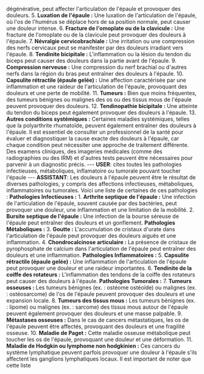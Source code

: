 dégénérative, peut affecter l'articulation de l'épaule et provoquer des douleurs. 5. **Luxation de l'épaule :** Une luxation de l'articulation de l'épaule, où l'os de l'humérus se déplace hors de sa position normale, peut causer une douleur intense. 6. **Fracture de l'omoplate ou de la clavicule :** Une fracture de l'omoplate ou de la clavicule peut provoquer des douleurs à l'épaule. 7. **Névralgie cervicobrachiale :** Une irritation ou une compression des nerfs cervicaux peut se manifester par des douleurs irradiant vers l'épaule. 8. **Tendinite bicipitale :** L'inflammation ou la lésion du tendon du biceps peut causer des douleurs dans la partie avant de l'épaule. 9. **Compression nerveuse :** Une compression du nerf brachial ou d'autres nerfs dans la région du bras peut entraîner des douleurs à l'épaule. 10. **Capsulite rétractile (épaule gelée) :** Une affection caractérisée par une inflammation et une raideur de l'articulation de l'épaule, provoquant des douleurs et une perte de mobilité. 11. **Tumeurs :** Bien que moins fréquentes, des tumeurs bénignes ou malignes des os ou des tissus mous de l'épaule peuvent provoquer des douleurs. 12. **Tendinopathie bicipitale :** Une atteinte du tendon du biceps peut également provoquer des douleurs à l'épaule. 13. **Autres conditions systémiques :** Certaines maladies systémiques, telles que la polyarthrite rhumatoïde, peuvent également entraîner des douleurs à l'épaule. Il est essentiel de consulter un professionnel de la santé pour évaluer et diagnostiquer la cause exacte des douleurs à l'épaule, car chaque condition peut nécessiter une approche de traitement différente. Des examens cliniques, des imageries médicales (comme des radiographies ou des IRM) et d'autres tests peuvent être nécessaires pour parvenir à un diagnostic précis. --- **USER**: cites toutes les pathologies infectieuses, métaboliques, inflamatoire ou tumorale pouvant toucher l'épaule --- **ASSISTANT**: Les douleurs à l'épaule peuvent être le résultat de diverses pathologies, y compris des affections infectieuses, métaboliques, inflammatoires ou tumorales. Voici une liste de certaines de ces pathologies : **Pathologies Infectieuses :** 1. **Arthrite septique de l'épaule :** Une infection de l'articulation de l'épaule, souvent causée par des bactéries, peut provoquer une douleur, une inflammation et une limitation de la mobilité. 2. **Bursite septique de l'épaule :** Une infection de la bourse séreuse de l'épaule peut entraîner des douleurs et un gonflement. **Pathologies Métaboliques :** 3. **Goutte :** L'accumulation de cristaux d'urate dans l'articulation de l'épaule peut provoquer des douleurs aiguës et une inflammation. 4. **Chondrocalcinose articulaire :** La présence de cristaux de pyrophosphate de calcium dans l'articulation de l'épaule peut entraîner des douleurs et une inflammation. **Pathologies Inflammatoires :** 5. **Capsulite rétractile (épaule gelée) :** Une inflammation de l'articulation de l'épaule peut provoquer une douleur et une raideur importantes. 6. **Tendinite de la coiffe des rotateurs :** L'inflammation des tendons de la coiffe des rotateurs peut causer des douleurs à l'épaule. **Pathologies Tumorales :** 7. **Tumeurs osseuses :** Les tumeurs bénignes (ex. : ostéome ostéoïde) ou malignes (ex. : ostéosarcome) de l'os de l'épaule peuvent provoquer des douleurs et une expansion locale. 8. **Tumeurs des tissus mous :** Les tumeurs bénignes (ex. : lipome) ou malignes (ex. : sarcome) des tissus mous autour de l'épaule peuvent également provoquer des douleurs et une masse palpable. 9. **Métastases osseuses :** Dans le cas de cancers métastatiques, les os de l'épaule peuvent être affectés, provoquant des douleurs et une fragilité osseuse. 10. **Maladie de Paget :** Cette maladie osseuse métabolique peut toucher les os de l'épaule, provoquant une douleur et une déformation. 11. **Maladie de Hodgkin ou lymphome non hodgkinien :** Ces cancers du système lymphatique peuvent parfois provoquer une douleur à l'épaule s'ils affectent les ganglions lymphatiques locaux. Il est important de noter que cette liste